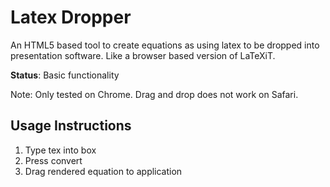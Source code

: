 Latex Dropper
===============

An HTML5 based tool to create equations as using latex to be dropped into presentation software.
Like a browser based version of LaTeXiT.

**Status**: Basic functionality

Note: Only tested on Chrome. Drag and drop does not work on Safari.

Usage Instructions
-------------
1. Type tex into box
2. Press convert
3. Drag rendered equation to application
